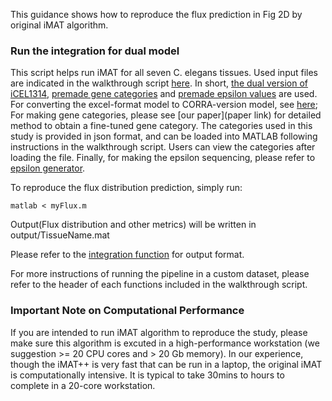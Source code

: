 This guidance shows how to reproduce the flux prediction in Fig 2D by original iMAT algorithm. 

### Run the integration for dual model

This script helps run iMAT for all seven C. elegans tissues. Used input files are indicated in the walkthrough script [here](myFlux.m). In short, [the dual version of iCEL1314](./../input/Tissue.mat), [premade gene categories](./../input/geneCategories.json) and [premade epsilon values](./../input/epsilon.json) are used. For converting the excel-format model to CORRA-version model, see [here](makeWormModel.m); For making gene categories, please see [our paper](paper link) for detailed method to obtain a fine-tuned gene category. The categories used in this study is provided in json format, and can be loaded into MATLAB following instructions in the walkthrough script. Users can view the categories after loading the file. Finally, for making the epsilon sequencing, please refer to [epsilon generator](./../bins/makeEpsilonSeq.m).

To reproduce the flux distribution prediction, simply run:
```
matlab < myFlux.m
```
Output(Flux distribution and other metrics) will be written in output/TissueName.mat

Please refer to the [integration function](iMAT_xl.m) for output format.

For more instructions of running the pipeline in a custom dataset, please refer to the header of each functions included in the walkthrough script.

### Important Note on Computational Performance

If you are intended to run iMAT algorithm to reproduce the study, please make sure this algorithm is excuted in a high-performance workstation (we suggestion >= 20 CPU cores and > 20 Gb memory). In our experience, though the iMAT++ is very fast that can be run in a laptop, the original iMAT is computationally intensive. It is typical to take 30mins to hours to complete in a 20-core workstation. 

